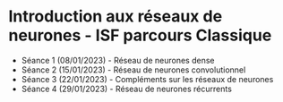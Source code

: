 # Introduction aux réseaux de neurones - ISF parcours Classique

* Séance 1 (08/01/2023) - Réseau de neurones dense
* Séance 2 (15/01/2023) - Réseau de neurones convolutionnel
* Séance 3 (22/01/2023) - Compléments sur les réseaux de neurones
* Séance 4 (29/01/2023) - Réseau de neurones récurrents
